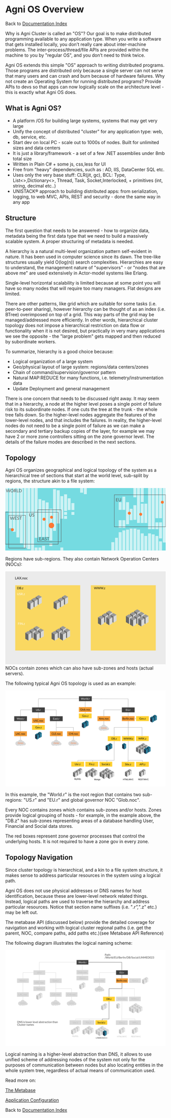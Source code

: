 # Agni OS Overview

Back to [Documentation Index](./)

Why is Agni Cluster is called an "OS"? Our goal is to make distributed programming available to any application type. When you write a software that gets installed locally, you don’t really care about inter-machine problems. The inter-process/thread/file APIs are provided within the machine to you by "regular OS", and you don’t need to think twice. 

Agni OS extends this simple "OS" approach to writing distributed programs. Those programs are distributed only because a single server can not serve that many users and can crash and burn because of hardware failures. Why not create an Operating System for running distributed programs? Provide APIs to devs so that apps can now logically scale on the architecture level - this is exactly what Agni OS does. 

## What is Agni OS? 

* A platform /OS for building large systems, systems that may get very large
* Unify the concept of distributed "cluster" for any application type: web, db, service, etc.
* Start dev on local PC - scale out to 1000s of nodes. Built for unlimited sizes and data centers
* It is just a library/framework - a set of a few .NET assemblies under 8mb total size
* Written in Plain C# + some js, css,less for UI
* Free from "heavy" dependencies, such as : AD, IIS, DataCenter SQL etc.
* Uses only the very base stuff: CLR(jit, gc), BCL: Type, List<>,Dictionary<>, Thread, Task, Socket,Interlocked, + primitives (int, string, decimal etc..)
* UNISTACK&reg; approach to building distributed apps: from serialization, logging, to web MVC, APIs, REST and security - done the same way in any app 

## Structure
The first question that needs to be answered - how to organize data, metadata being the first data type that we need to build a massively scalable system. A proper structuring of metadata is needed. 

A hierarchy is a natural multi-level organization pattern self-evident in nature. It has been used in computer science since its dawn. The tree-like structures usually yield O(log(n)) search complexities. Hierarchies are easy to understand, the management nature of "supervisors" - or "nodes that are above me" are used extensively in Actor-model systems like Erlang. 

Single-level horizontal scalability is limited because at some point you will have so many nodes that will require too many managers. Flat designs are limited. 

There are other patterns, like grid which are suitable for some tasks (i.e. peer-to-peer sharing), however hierarchy can be thought of as an index (i.e. BTree) overimposed on top of a grid. This way parts of the grid may be managed/addressed more efficiently. In other words, hierarchical cluster topology does not impose a hierarchical restriction on data flow or functionality when it is not desired, but practically in very many applications we see the opposite - the "large problem" gets mapped and then reduced by subordinate workers. 

To summarize, hierarchy is a good choice because: 

* Logical organization of a large system
* Geo/physical layout of large system: regions/data centers/zones
* Chain of command/supervision/governor pattern
* Natural MAP:REDUCE for many functions, i.e. telemetry/instrumentation data
* Update Deployment and general management 

There is one concern that needs to be discussed right away. It may seem that in a hierarchy, a node at the higher level poses a single point of failure risk to its subordinate nodes. If one cuts the tree at the trunk - the whole tree falls down. So the higher-level nodes aggregate the features of the lower-level nodes, and that includes the failures. In reality, the higher-level nodes do not need to be a single point of failure as we can make a secondary and tertiary backup copies of the layer, for example we may have 2 or more zone controllers sitting on the zone governor level. The details of the failure modes are described in the next sections.

## Topology
Agni OS organizes geographical and logical topology of the system as a hierarchical tree of sections that start at the world level, sub-split by regions, the structure akin to a file system: 

<img src="/doc/img/cluster-map.svg">

Regions have sub-regions. They also contain Network Operation Centers (NOCs): 

<img src="/doc/img/cluster-noc.svg">
 NOCs contain zones which can also have sub-zones and hosts (actual servers).

The following typical Agni OS topology is used as an example:

<img src="/doc/img/cluster-topology.svg">

In this example, the "World.r" is the root region that contains two sub-regions: "US.r" and "EU.r" and global governor NOC "Glob.noc".

Every NOC contains zones which contains sub-zones and/or hosts. Zones provide logical grouping of hosts - for example, in the example above, the "DB.z" has sub-zones representing areas of a database handling User, Financial and Social data stores.

The red boxes represent zone governor processes that control the underlying hosts. It is not required to have a zone gov in every zone. 

## Topology Navigation

Since cluster topology is hierarchical, and a kin to a file system structure, it makes sense to address particular resources in the system using a logical path.

Agni OS does not use physical addresses or DNS names for host identification, because these are lower-level network related things. Instead, logical paths are used to traverse the hierarchy and address particular resources. Notice that section name suffixes (i.e. "*.r","*.z" etc.) may be left out.

The metabase API (discussed below) provide the detailed coverage for navigation and working with logical cluster regional paths (i.e. get the parent, NOC, compare paths, add paths etc.)(see Metabase API Reference)

The following diagram illustrates the logical naming scheme: 

<img src="/doc/img/cluster-topology-nav.svg">

Logical naming is a higher-level abstraction than DNS, it allows to use unified scheme of addressing nodes of the system not only for the purposes of communication between nodes but also locating entities in the whole system tree, regardless of actual means of communication used.

Read more on:

 [The Metabase](/mbase)

 [Application Configuration](/src/Agni/AppModel#metabase-application-container-configuration)


Back to [Documentation Index](./)